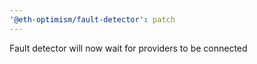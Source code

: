 ```yaml
---
'@eth-optimism/fault-detector': patch
---
```


Fault detector will now wait for providers to be connected
